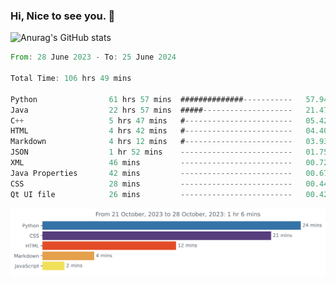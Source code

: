 ### Hi, Nice to see you. 👋

<!--
**EtherFin/EtherFin** is a ✨ _special_ ✨ repository because its `README.md` (this file) appears on your GitHub profile.

Here are some ideas to get you started:

- 🔭 I’m currently working on ...
- 🌱 I’m currently learning ...
- 👯 I’m looking to collaborate on ...
- 🤔 I’m looking for help with ...
- 💬 Ask me about ...
- 📫 How to reach me: ...
- 😄 Pronouns: ...
- ⚡ Fun fact: ...
-->


![Anurag's GitHub stats](https://github-readme-stats.vercel.app/api?username=EtherFin&bg_color=30,e96443,e97f43,e99943,e9b443,e9ce43,e9e843,d3e943,bee943,a9e943,94e943&title_color=fff&text_color=000&show_icons=true&icon_color=000)


<!--START_SECTION:waka-->

```rust
From: 28 June 2023 - To: 25 June 2024

Total Time: 106 hrs 49 mins

Python                61 hrs 57 mins  ##############-----------   57.94 %
Java                  22 hrs 57 mins  #####--------------------   21.47 %
C++                   5 hrs 47 mins   #------------------------   05.42 %
HTML                  4 hrs 42 mins   #------------------------   04.40 %
Markdown              4 hrs 12 mins   #------------------------   03.93 %
JSON                  1 hr 52 mins    -------------------------   01.75 %
XML                   46 mins         -------------------------   00.72 %
Java Properties       42 mins         -------------------------   00.67 %
CSS                   28 mins         -------------------------   00.44 %
Qt UI file            26 mins         -------------------------   00.42 %
```

<!--END_SECTION:waka-->

<img
  src="https://github.com/EtherFin/EtherFin/blob/master/images/stat.svg"
  alt="Work Dashboard"
/>

